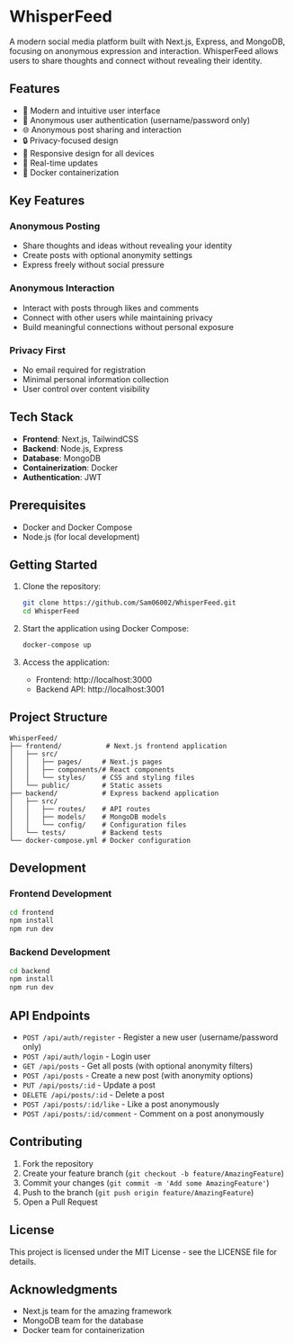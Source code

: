 # WhisperFeed

A modern social media platform built with Next.js, Express, and MongoDB, focusing on anonymous expression and interaction. WhisperFeed allows users to share thoughts and connect without revealing their identity.

## Features

- 🎨 Modern and intuitive user interface
- 🔐 Anonymous user authentication (username/password only)
- 🌐 Anonymous post sharing and interaction
- 🔒 Privacy-focused design
- 📱 Responsive design for all devices
- 🔄 Real-time updates
- 🐳 Docker containerization

## Key Features

### Anonymous Posting
- Share thoughts and ideas without revealing your identity
- Create posts with optional anonymity settings
- Express freely without social pressure

### Anonymous Interaction
- Interact with posts through likes and comments
- Connect with other users while maintaining privacy
- Build meaningful connections without personal exposure

### Privacy First
- No email required for registration
- Minimal personal information collection
- User control over content visibility

## Tech Stack

- **Frontend**: Next.js, TailwindCSS
- **Backend**: Node.js, Express
- **Database**: MongoDB
- **Containerization**: Docker
- **Authentication**: JWT

## Prerequisites

- Docker and Docker Compose
- Node.js (for local development)

## Getting Started

1. Clone the repository:
   ```bash
   git clone https://github.com/Sam06002/WhisperFeed.git
   cd WhisperFeed
   ```

2. Start the application using Docker Compose:
   ```bash
   docker-compose up
   ```

3. Access the application:
   - Frontend: http://localhost:3000
   - Backend API: http://localhost:3001

## Project Structure

```
WhisperFeed/
├── frontend/           # Next.js frontend application
│   ├── src/
│   │   ├── pages/     # Next.js pages
│   │   ├── components/# React components
│   │   └── styles/    # CSS and styling files
│   └── public/        # Static assets
├── backend/           # Express backend application
│   ├── src/
│   │   ├── routes/    # API routes
│   │   ├── models/    # MongoDB models
│   │   └── config/    # Configuration files
│   └── tests/         # Backend tests
└── docker-compose.yml # Docker configuration
```

## Development

### Frontend Development
```bash
cd frontend
npm install
npm run dev
```

### Backend Development
```bash
cd backend
npm install
npm run dev
```

## API Endpoints

- `POST /api/auth/register` - Register a new user (username/password only)
- `POST /api/auth/login` - Login user
- `GET /api/posts` - Get all posts (with optional anonymity filters)
- `POST /api/posts` - Create a new post (with anonymity options)
- `PUT /api/posts/:id` - Update a post
- `DELETE /api/posts/:id` - Delete a post
- `POST /api/posts/:id/like` - Like a post anonymously
- `POST /api/posts/:id/comment` - Comment on a post anonymously

## Contributing

1. Fork the repository
2. Create your feature branch (`git checkout -b feature/AmazingFeature`)
3. Commit your changes (`git commit -m 'Add some AmazingFeature'`)
4. Push to the branch (`git push origin feature/AmazingFeature`)
5. Open a Pull Request

## License

This project is licensed under the MIT License - see the LICENSE file for details.

## Acknowledgments

- Next.js team for the amazing framework
- MongoDB team for the database
- Docker team for containerization 